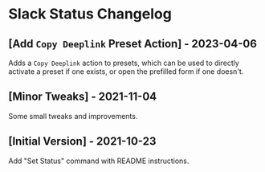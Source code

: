 # Slack Status Changelog

## [Add `Copy Deeplink` Preset Action] - 2023-04-06

Adds a `Copy Deeplink` action to presets, which can be used to directly activate a preset if one exists, or open the prefilled form if one doesn't.

## [Minor Tweaks] - 2021-11-04

Some small tweaks and improvements.

## [Initial Version] - 2021-10-23

Add "Set Status" command with README instructions.
